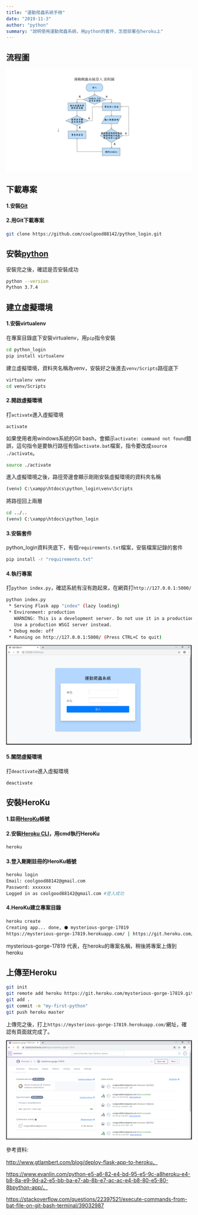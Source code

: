 ```yaml
---
title: "運動爬蟲系統手冊"
date: "2019-11-3"
author: "python"
summary: "說明使用運動爬蟲系統，用python的套件，怎麼部署在heroku上"
---
```


## 流程圖

![sport_process](https://raw.githubusercontent.com/coolgood88142/markdown_note/master/assets/images/sport_process.png)



## 下載專案

#### 1.安裝[Git](https://git-scm.com/downloads)

#### 2.用Git下載專案

```bash
git clone https://github.com/coolgood88142/python_login.git
```



## 安裝[python](https://www.python.org/downloads/)

安裝完之後，確認是否安裝成功

```bash
python --version
Python 3.7.4
```



## 建立虛擬環境

#### 1.安裝virtualenv

在專案目錄底下安裝virtualenv，用`pip`指令安裝

```bash
cd python_login
pip install virtualenv
```

建立虛擬環境，資料夾名稱為venv，安裝好之後進去`venv/Scripts`路徑底下

```bash
virtualenv venv
cd venv/Scripts
```



#### 2.開啟虛擬環境

打`activate`進入虛擬環境

```
activate
```

如果使用者用windows系統的Git bash，會顯示`activate: command not found`錯誤，這句指令是要執行路徑有個`activate.bat`檔案，指令要改成`source ./activate`。

```bash
source ./activate
```

進入虛擬環境之後，路徑旁邊會顯示剛剛安裝虛擬環境的資料夾名稱

```bash
(venv) C:\xampp\htdocs\python_login\venv\Scripts
```

將路徑回上兩層

```bash
cd ../..
(venv) C:\xampp\htdocs\python_login
```



#### 3.安裝套件

python_login資料夾底下，有個`requirements.txt`檔案，安裝檔案記錄的套件

```bash
pip install -r "requirements.txt"
```



#### 4.執行專案

打`python index.py`，確認系統有沒有跑起來，在網頁打`http://127.0.0.1:5000/`

```bash
python index.py
 * Serving Flask app "index" (lazy loading)
 * Environment: production
   WARNING: This is a development server. Do not use it in a production deployment.
   Use a production WSGI server instead.
 * Debug mode: off
 * Running on http://127.0.0.1:5000/ (Press CTRL+C to quit)
```

![sport](https://raw.githubusercontent.com/coolgood88142/markdown_note/master/assets/images/sport.PNG)



#### 5.關閉虛擬環境

打`deactivate`進入虛擬環境

```
deactivate
```



## 安裝HeroKu

#### 1.註冊[HeroKu](<https://id.heroku.com/login>)帳號

#### 2.安裝[Heroku CLI](https://devcenter.heroku.com/articles/heroku-cli#windows)，用cmd執行HeroKu

```bash
heroku
```



#### 3.登入剛剛註冊的HeroKu帳號

```bash
heroku login
Email: coolgood88142@gmail.com
Password: xxxxxxx
Logged in as coolgood88142@gmail.com #登入成功
```



#### 4.HeroKu建立專案目錄
```bash
heroku create
Creating app... done, ⬢ mysterious-gorge-17819
https://mysterious-gorge-17819.herokuapp.com/ | https://git.heroku.com/mysterious-gorge-17819.git
```

 mysterious-gorge-17819 代表，在heroku的專案名稱，稍後將專案上傳到heroku



## 上傳至Heroku

```bash
git init
git remote add heroku https://git.heroku.com/mysterious-gorge-17819.git
git add .
git commit -m "my-first-python"
git push heroku master
```

上傳完之後，打上`https://mysterious-gorge-17819.herokuapp.com/`網址，確認有頁面就完成了。

![sport_web](https://raw.githubusercontent.com/coolgood88142/markdown_note/master/assets/images/sport_web.PNG)



參考資料:

http://www.gtlambert.com/blog/deploy-flask-app-to-heroku、

https://www.evanlin.com/python-e5-a6-82-e4-bd-95-e5-9c-a8heroku-e4-b8-8a-e9-9d-a2-e5-bb-ba-e7-ab-8b-e7-ac-ac-e4-b8-80-e5-80-8bpython-app/、

https://stackoverflow.com/questions/22397521/execute-commands-from-bat-file-on-git-bash-terminal/39032987